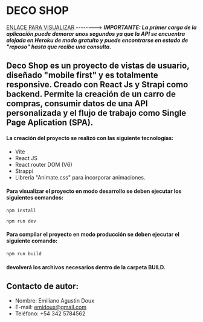# DECO SHOP

<a href="https://decoshop.site/"> ENLACE PARA VISUALIZAR</a>  --------> ***IMPORTANTE: La primer carga de la aplicación puede demorar unos segundos ya que la API se encuentra alojada en Heroku de modo gratuito y puede encontrarse en estado de "reposo" hasta que recibe una consulta.***

## Deco Shop es un proyecto de vistas de usuario, diseñado "mobile first" y es totalmente responsive. Creado con React Js y Strapi como backend. Permite la creación de un carro de compras, consumir datos de una API personalizada y el flujo de trabajo como Single Page Aplication (SPA).

#### La creación del proyecto se realizó con las siguiente tecnologías: 

- Vite
- React JS
- React router DOM (V6)
- Strappi
- Librería "Animate.css" para incorporar animaciones.

#### Para visualizar el proyecto en modo desarrollo se deben ejecutar los siguientes comandos:

<code>npm install</code>

<code>npm run dev</code>

#### Para compilar el proyecto en modo producción se deben ejecutar el siguiente comando:

<code>npm run build</code>
#### devolverá los archivos necesarios dentro de la carpeta BUILD.

## Contacto de autor:
- Nombre: Emiliano Agustin Doux
- E-mail: emidoux@gmail.com
- Teléfono: +54 342 5784562

